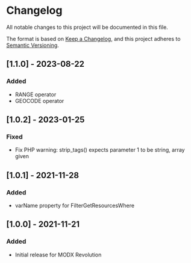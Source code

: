 # Changelog

All notable changes to this project will be documented in this file.

The format is based on [Keep a Changelog](https://keepachangelog.com/en/1.0.0/),
and this project adheres to [Semantic Versioning](https://semver.org/spec/v2.0.0.html).

## [1.1.0] - 2023-08-22

### Added

- RANGE operator
- GEOCODE operator

## [1.0.2] - 2023-01-25

### Fixed

- Fix PHP warning: strip_tags() expects parameter 1 to be string, array given

## [1.0.1] - 2021-11-28

### Added

- varName property for FilterGetResourcesWhere

## [1.0.0] - 2021-11-21

### Added

- Initial release for MODX Revolution
